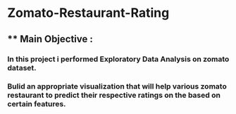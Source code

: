 # Zomato-Restaurant-Rating
## ** Main Objective :
### In this project i performed Exploratory Data Analysis on zomato dataset.
### Bulid an appropriate visualization that will help various zomato restaurant to predict their respective ratings on the based  on certain features.
